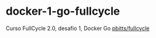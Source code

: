 # docker-1-go-fullcycle
Curso FullCycle 2.0, desafio 1, Docker Go
[pbitts/fullcycle](https://hub.docker.com/repository/docker/pbitts/fullcycle/general)
